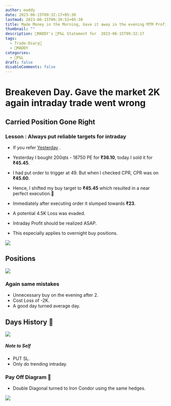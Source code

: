 ```yaml
---
author: maddy
date: 2023-06-15T09:32:17+05:30
lastmod: 2023-06-15T09:39:52+05:30
title: Made Money in the Morning, Gave it away in the evening MTM Profit +3,590
thumbnail: ""
description: 🧔MADDY's 💸P&L Statement for  2023-06-15T09:32:17
tags:
  - Trade-Diary📗
  - 🧔MADDY
categories:
  - 💸P&L
draft: false
disableComments: false
---
```


# Breakeven Day. Gave the market 2K again intraday trade went wrong

## Carried Position Gone Right

### Lesson : Always put reliable targets for intraday

- If you refer [Yesterday](https://optionsmaddy.github.io/post/2023-06-14-closed-positions-profit-realized-+16497/) .
- Yesterday I bought 200qts - 18750 PE for **₹36.10**, today I sold it for **₹45.45**.
- I had put order to trigger at 49. But when I checked CPR, CPR was on **₹45.60**.
- Hence, I shifted my buy target to **₹45.45** which resulted in a near perfect execution.🙂
- Immediately after executing order it slumped towards **₹23**.
- A potential 4.5K Loss was evaded.

- Intraday Profit should be realized ASAP.
- This especially applies to overnight buy positions.

![](https://i.imgur.com/ayUxHqO.png)

## Positions

![](https://i.imgur.com/24tCRCS.png)

### Again same mistakes

- Unnecessary buy on the evening after 2.
- Cost Loss of -2K.
- A good day turned average day.

## Days History 🥲

![](https://i.imgur.com/6aBP7YW.png)

##### Note to Self

- PUT SL.
- Only do trending intraday.

### Pay Off Diagram 🙂

- Double Diagonal turned to Iron Condor using the same hedges.

![](https://i.imgur.com/Ns3dhXH.png)
